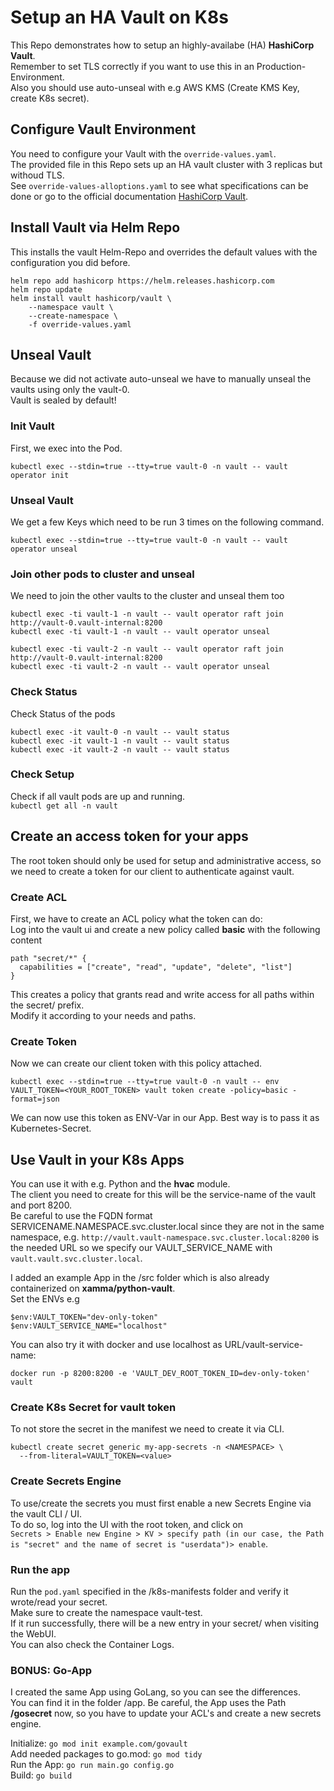 # Setup an HA Vault on K8s
This Repo demonstrates how to setup an highly-availabe (HA) **HashiCorp Vault**.  
Remember to set TLS correctly if you want to use this in an Production-Environment.  
Also you should use auto-unseal with e.g AWS KMS (Create KMS Key, create K8s secret).  

## Configure Vault Environment
You need to configure your Vault with the ```override-values.yaml```.  
The provided file in this Repo sets up an HA vault cluster with 3 replicas but withoud TLS.  
See ```override-values-alloptions.yaml``` to see what specifications can be done or go to the official documentation [HashiCorp Vault](https://developer.hashicorp.com/vault/tutorials/kubernetes/kubernetes-raft-deployment-guide).  

## Install Vault via Helm Repo
This installs the vault Helm-Repo and overrides the default values with the configuration
you did before.

```
helm repo add hashicorp https://helm.releases.hashicorp.com
helm repo update
helm install vault hashicorp/vault \
    --namespace vault \
    --create-namespace \
    -f override-values.yaml
```

## Unseal Vault
Because we did not activate auto-unseal we have to manually unseal the vaults using only the vault-0.  
Vault is sealed by default!  

### Init Vault
First, we exec into the Pod.
```
kubectl exec --stdin=true --tty=true vault-0 -n vault -- vault operator init
```

### Unseal Vault
We get a few Keys which need to be run 3 times on the following command.
```
kubectl exec --stdin=true --tty=true vault-0 -n vault -- vault operator unseal
```

### Join other pods to cluster and unseal
We need to join the other vaults to the cluster and unseal them too
```
kubectl exec -ti vault-1 -n vault -- vault operator raft join http://vault-0.vault-internal:8200
kubectl exec -ti vault-1 -n vault -- vault operator unseal
```

```
kubectl exec -ti vault-2 -n vault -- vault operator raft join http://vault-0.vault-internal:8200
kubectl exec -ti vault-2 -n vault -- vault operator unseal
```

### Check Status
Check Status of the pods
```
kubectl exec -it vault-0 -n vault -- vault status
kubectl exec -it vault-1 -n vault -- vault status
kubectl exec -it vault-2 -n vault -- vault status
```

### Check Setup
Check if all vault pods are up and running.  
```kubectl get all -n vault```

## Create an access token for your apps
The root token should only be used for setup and administrative access, so we need to create a token for our client to authenticate against vault. 

### Create ACL
First, we have to create an ACL policy what the token can do:  
Log into the vault ui and create a new policy called **basic** with the following content  
```
path "secret/*" {
  capabilities = ["create", "read", "update", "delete", "list"]
}
``` 
This creates a policy that grants read and write access for all paths within the secret/ prefix.  
Modify it according to your needs and paths.  

### Create Token
Now we can create our client token with this policy attached.  
```
kubectl exec --stdin=true --tty=true vault-0 -n vault -- env VAULT_TOKEN=<YOUR_ROOT_TOKEN> vault token create -policy=basic -format=json
```
We can now use this token as ENV-Var in our App. Best way is to pass it as Kubernetes-Secret.    

## Use Vault in your K8s Apps
You can use it with e.g. Python and the **hvac** module.  
The client you need to create for this will be the service-name of the vault and port 8200.  
Be careful to use the FQDN format SERVICENAME.NAMESPACE.svc.cluster.local since they are not in the same namespace, e.g. ```http://vault.vault-namespace.svc.cluster.local:8200``` is the needed URL so we specify our VAULT_SERVICE_NAME with ```vault.vault.svc.cluster.local```.

I added an example App in the /src folder which is also already containerized on **xamma/python-vault**.  
Set the ENVs e.g
```
$env:VAULT_TOKEN="dev-only-token"
$env:VAULT_SERVICE_NAME="localhost"
```
You can also try it with docker and use localhost as URL/vault-service-name:
```
docker run -p 8200:8200 -e 'VAULT_DEV_ROOT_TOKEN_ID=dev-only-token' vault
```

### Create K8s Secret for vault token
To not store the secret in the manifest we need to create it via CLI.  
```
kubectl create secret generic my-app-secrets -n <NAMESPACE> \
  --from-literal=VAULT_TOKEN=<value>
```

### Create Secrets Engine
To use/create the secrets you must first enable a new Secrets Engine via the vault CLI / UI.  
To do so, log into the UI with the root token, and click on  
```Secrets > Enable new Engine > KV > specify path (in our case, the Path is "secret" and the name of secret is "userdata")> enable```.

### Run the app
Run the ```pod.yaml``` specified in the /k8s-manifests folder and verify it wrote/read your secret.  
Make sure to create the namespace vault-test.  
If it run successfully, there will be a new entry in your secret/ when visiting the WebUI.  
You can also check the Container Logs.  

### BONUS: Go-App
I created the same App using GoLang, so you can see the differences.  
You can find it in the folder /app.
Be careful, the App uses the Path **/gosecret** now, so you have to update your ACL's and create a new secrets engine.  

Initialize: ```go mod init example.com/govault```  
Add needed packages to go.mod: ```go mod tidy```  
Run the App: ```go run main.go config.go```  
Build: ```go build```   